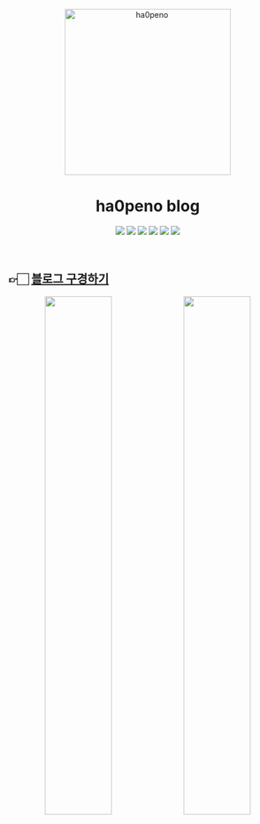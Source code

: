 <p align="center">
  <img alt="ha0peno" src="https://velog.velcdn.com/images/ha0/post/d6f1cb58-5226-4699-b5a7-54878dbb25af/image.png" width="300" />
</p>
<h1 align="center">
  ha0peno blog
</h1>

<p align="center">
  <img src="https://img.shields.io/badge/gatsby-7952B3?style=flat-square&logo=gatsby&logoColor=white"/>
  <img src="https://img.shields.io/badge/GraphQL-E10098?style=flat-square&logo=GraphQL&logoColor=white"/>
  <img src="https://img.shields.io/badge/React-61DAFB?style=flat-square&logo=React&logoColor=black"/>
  <img src="https://img.shields.io/badge/Typescript-3178C6?style=flat-square&logo=Typescript&logoColor=white"/>
  <img src="https://img.shields.io/badge/styled components-DB7093?style=flat-square&logo=styled-components&logoColor=white"/>
  <img src="https://img.shields.io/badge/antd-f7495b?style=flat-square&logo=antdesign&logoColor=white"/>
</p>
<br/>

## 👉🏻 [블로그 구경하기](https://ha0peno-blog.netlify.app/)
<p align="center">
<img src="https://velog.velcdn.com/images/ha0/post/cc7a4199-4469-4efb-af59-3aab76dc46a1/image.png" width="49%">
<img src="https://velog.velcdn.com/images/ha0/post/6044978a-cee7-4a59-b295-5d7ce7998e77/image.png" width="49%">
</p>
